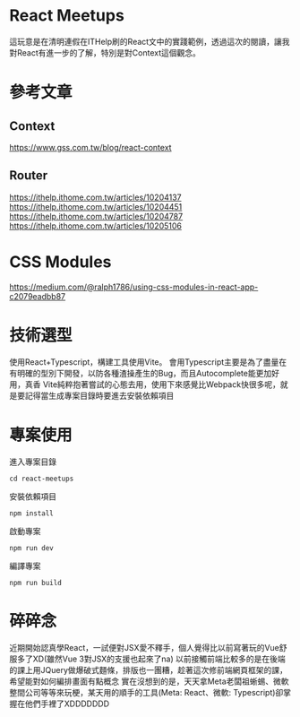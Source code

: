 # React Meetups
這玩意是在清明連假在ITHelp刷的React文中的實踐範例，透過這次的閱讀，讓我對React有進一步的了解，特別是對Context這個觀念。

# 參考文章
## Context
https://www.gss.com.tw/blog/react-context
## Router
https://ithelp.ithome.com.tw/articles/10204137
https://ithelp.ithome.com.tw/articles/10204451
https://ithelp.ithome.com.tw/articles/10204787
https://ithelp.ithome.com.tw/articles/10205106
# CSS Modules
https://medium.com/@ralph1786/using-css-modules-in-react-app-c2079eadbb87


# 技術選型
使用React+Typescript，構建工具使用Vite。
會用Typescript主要是為了盡量在有明確的型別下開發，以防各種渣操產生的Bug，而且Autocomplete能更加好用，真香
Vite純粹抱著嘗試的心態去用，使用下來感覺比Webpack快很多呢，就是要記得當生成專案目錄時要進去安裝依賴項目

# 專案使用
進入專案目錄

```cd react-meetups```

安裝依賴項目

```npm install```

啟動專案

```npm run dev```

編譯專案

```npm run build```

# 碎碎念
近期開始認真學React，一試便對JSX愛不釋手，個人覺得比以前寫著玩的Vue舒服多了XD(雖然Vue 3對JSX的支援也起來了na)
以前接觸前端比較多的是在後端的課上用JQuery做爆破式麵條，排版也一團糟，趁著這次修前端網頁框架的課，希望能對如何編排畫面有點概念
實在沒想到的是，天天拿Meta老闆祖蜥蜴、微軟整間公司等等來玩梗，某天用的順手的工具(Meta: React、微軟: Typescript)卻掌握在他們手裡了XDDDDDDD
